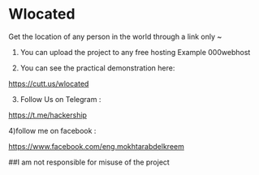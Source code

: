 # Wlocated
Get the location of any person in the world through a link only ~

1) You can upload the project to any free hosting Example 000webhost

2) You can see the practical demonstration here: 

https://cutt.us/wlocated

3) Follow Us on Telegram :

https://t.me/hackership

4)follow me on facebook :

https://www.facebook.com/eng.mokhtarabdelkreem

##I am not responsible for misuse of the project 

